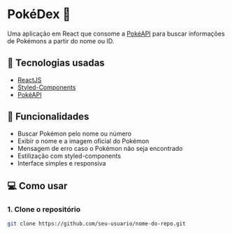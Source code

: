 # PokéDex 🧩

Uma aplicação em React que consome a [PokéAPI](https://pokeapi.co/) para buscar informações de Pokémons a partir do nome ou ID.

## 🚀 Tecnologias usadas

- [ReactJS](https://reactjs.org/)
- [Styled-Components](https://styled-components.com/)
- [PokéAPI](https://pokeapi.co/)

## 🎯 Funcionalidades

- Buscar Pokémon pelo nome ou número
- Exibir o nome e a imagem oficial do Pokémon
- Mensagem de erro caso o Pokémon não seja encontrado
- Estilização com styled-components
- Interface simples e responsiva

## 💻 Como usar

### 1. Clone o repositório

```bash
git clone https://github.com/seu-usuario/nome-do-repo.git
